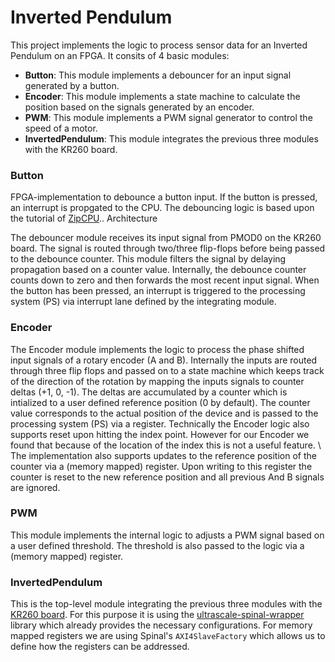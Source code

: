 # Inverted Pendulum
This project implements the logic to process sensor data for an Inverted Pendulum on an FPGA. It consits of 4 basic modules:
- **Button**: This module implements a debouncer for an input signal generated by a button.
- **Encoder**: This module implements a state machine to calculate the position based on the signals generated by an encoder.
- **PWM**: This module implements a PWM signal generator to control the speed of a motor.
- **InvertedPendulum**: This module integrates the previous three modules with the KR260 board.

### Button 
FPGA-implementation to debounce a button input. If the button is pressed, an interrupt is propgated to the CPU. The debouncing logic is based upon the tutorial of [ZipCPU](https://zipcpu.com/blog/2017/08/04/debouncing.html)..
Architecture

The debouncer module receives its input signal from PMOD0 on the KR260 board. The signal is routed through two/three flip-flops before being passed to the debounce counter. This module filters the signal by delaying propagation based on a counter value. Internally, the debounce counter counts down to zero and then forwards the most recent input signal. When the button has been pressed, an interrupt is triggered to the processing system (PS) via interrupt lane defined by the integrating module.

### Encoder
The Encoder module implements the logic to process the phase shifted input signals of a rotary encoder (A and B). Internally the inputs are routed through three flip flops and passed on to a state machine which keeps track of the direction of the rotation by mapping the inputs signals to counter deltas (+1, 0, -1). 
The deltas are accumulated by a counter which is intialized to a user defined reference position (0 by default). The counter value corresponds to the actual position of the device and is passed to the processing system (PS) via a register. Technically the Encoder logic also supports reset upon hitting the index point. However for our Encoder we found that because of the location of the index this is not a useful feature. \\
The implementation also supports updates to the reference position of the counter via a (memory mapped) register. Upon writing to this register the counter is reset to the new reference position and all previous And B signals are ignored.

### PWM
This module implements the internal logic to adjusts a PWM signal based on a user defined threshold. The threshold is also passed to the logic via a (memory mapped) register.

### InvertedPendulum
This is the top-level module integrating the previous three modules with the [KR260 board](https://www.amd.com/de/products/system-on-modules/kria/k26/kr260-robotics-starter-kit.html). For this purpose it is using the [ultrascale-spinal-wrapper](https://github.com/denishoornaert/ultrascale-spinal-wrapper/tree/master) library which already provides the necessary configurations. For memory mapped registers we are using Spinal's `AXI4SlaveFactory` which allows us to define how the registers can be addressed. 
